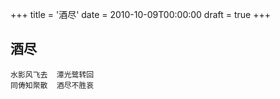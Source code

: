 +++
title = '酒尽'
date = 2010-10-09T00:00:00
draft = true
+++
## 酒尽

```text
水影风飞去  潭光鹭转回
同俦知聚散  酒尽不胜哀
```
